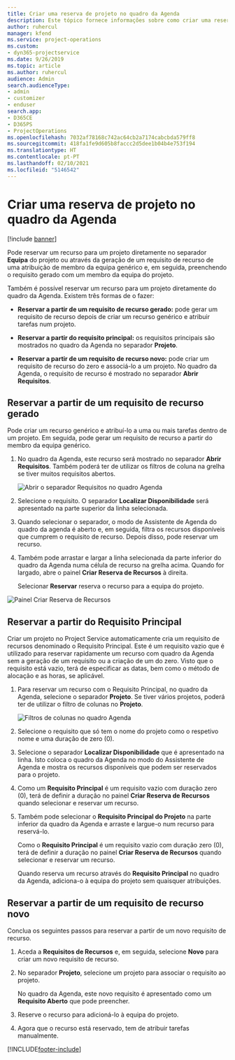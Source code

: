 ```yaml
---
title: Criar uma reserva de projeto no quadro da Agenda
description: Este tópico fornece informações sobre como criar uma reserva de projeto a partir do quadro da agenda.
author: ruhercul
manager: kfend
ms.service: project-operations
ms.custom:
- dyn365-projectservice
ms.date: 9/26/2019
ms.topic: article
ms.author: ruhercul
audience: Admin
search.audienceType:
- admin
- customizer
- enduser
search.app:
- D365CE
- D365PS
- ProjectOperations
ms.openlocfilehash: 7032af78168c742ac64cb2a7174cabcbda579ff8
ms.sourcegitcommit: 418fa1fe9d605b8faccc2d5dee1b04b4e753f194
ms.translationtype: HT
ms.contentlocale: pt-PT
ms.lasthandoff: 02/10/2021
ms.locfileid: "5146542"
---
```

# <a name="create-a-project-booking-from-the-schedule-board"></a>Criar uma reserva de projeto no quadro da Agenda

[!include [banner](../includes/psa-now-project-operations.md)]

Pode reservar um recurso para um projeto diretamente no separador **Equipa** do projeto ou através da geração de um requisito de recurso de uma atribuição de membro da equipa genérico e, em seguida, preenchendo o requisito gerado com um membro da equipa do projeto.

Também é possível reservar um recurso para um projeto diretamente do quadro da Agenda. Existem três formas de o fazer:

- **Reservar a partir de um requisito de recurso gerado:** pode gerar um requisito de recurso depois de criar um recurso genérico e atribuir tarefas num projeto.

- **Reservar a partir do requisito principal:** os requisitos principais são mostrados no quadro da Agenda no separador **Projeto**. 

- **Reservar a partir de um requisito de recurso novo:** pode criar um requisito de recurso do zero e associá-lo a um projeto. No quadro da Agenda, o requisito de recurso é mostrado no separador **Abrir Requisitos**.

## <a name="book-from-a-generated-resource-requirement"></a>Reservar a partir de um requisito de recurso gerado

Pode criar um recurso genérico e atribuí-lo a uma ou mais tarefas dentro de um projeto. Em seguida, pode gerar um requisito de recurso a partir do membro da equipa genérico. 

1.  No quadro da Agenda, este recurso será mostrado no separador **Abrir Requisitos**. Também poderá ter de utilizar os filtros de coluna na grelha se tiver muitos requisitos abertos. 

    ![Abrir o separador Requisitos no quadro Agenda](media/FAQ-Project-Booking-Schedule-Board-1.png "Captura de ecrã da tabela de reservas e atribuições")

2. Selecione o requisito. O separador **Localizar Disponibilidade** será apresentado na parte superior da linha selecionada.
 
3. Quando selecionar o separador, o modo de Assistente de Agenda do quadro da agenda é aberto e, em seguida, filtra os recursos disponíveis que cumprem o requisito de recurso. Depois disso, pode reservar um recurso.

4. Também pode arrastar e largar a linha selecionada da parte inferior do quadro da Agenda numa célula de recurso na grelha acima. Quando for largado, abre o painel **Criar Reserva de Recursos** à direita.

    Selecionar **Reservar** reserva o recurso para a equipa do projeto.

![Painel Criar Reserva de Recursos](media/FAQ-Project-Booking-Schedule-Board-6.png "")
 

## <a name="book-from-the-primary-requirement"></a>Reservar a partir do Requisito Principal

Criar um projeto no Project Service automaticamente cria um requisito de recursos denominado o Requisito Principal. Este é um requisito vazio que é utilizado para reservar rapidamente um recurso com quadro da Agenda sem a geração de um requisito ou a criação de um do zero. Visto que o requisito está vazio, terá de especificar as datas, bem como o método de alocação e as horas, se aplicável. 

1. Para reservar um recurso com o Requisito Principal, no quadro da Agenda, selecione o separador **Projeto**. Se tiver vários projetos, poderá ter de utilizar o filtro de colunas no **Projeto**.

   ![Filtros de colunas no quadro Agenda](media/FAQ-Project-Booking-Schedule-Board-2.png "Captura de ecrã da tabela de reservas e atribuições")

2. Selecione o requisito que só tem o nome do projeto como o respetivo nome e uma duração de zero (0).

3. Selecione o separador **Localizar Disponibilidade** que é apresentado na linha. Isto coloca o quadro da Agenda no modo do Assistente de Agenda e mostra os recursos disponíveis que podem ser reservados para o projeto.

4. Como um **Requisito Principal** é um requisito vazio com duração zero (0), terá de definir a duração no painel **Criar Reserva de Recursos** quando selecionar e reservar um recurso.

5. Também pode selecionar o **Requisito Principal do Projeto** na parte inferior da quadro da Agenda e arraste e largue-o num recurso para reservá-lo.
 
    Como o **Requisito Principal** é um requisito vazio com duração zero (0), terá de definir a duração no painel **Criar Reserva de Recursos** quando selecionar e reservar um recurso.
 
    Quando reserva um recurso através do **Requisito Principal** no quadro da Agenda, adiciona-o à equipa do projeto sem quaisquer atribuições.
 
## <a name="book-from-a-new-resource-requirement"></a>Reservar a partir de um requisito de recurso novo
Conclua os seguintes passos para reservar a partir de um novo requisito de recurso. 

1. Aceda a **Requisitos de Recursos** e, em seguida, selecione **Novo** para criar um novo requisito de recurso.

2. No separador **Projeto**, selecione um projeto para associar o requisito ao projeto.
 
    No quadro da Agenda, este novo requisito é apresentado como um **Requisito Aberto** que pode preencher.

3. Reserve o recurso para adicioná-lo à equipa do projeto.

4. Agora que o recurso está reservado, tem de atribuir tarefas manualmente.



[!INCLUDE[footer-include](../includes/footer-banner.md)]